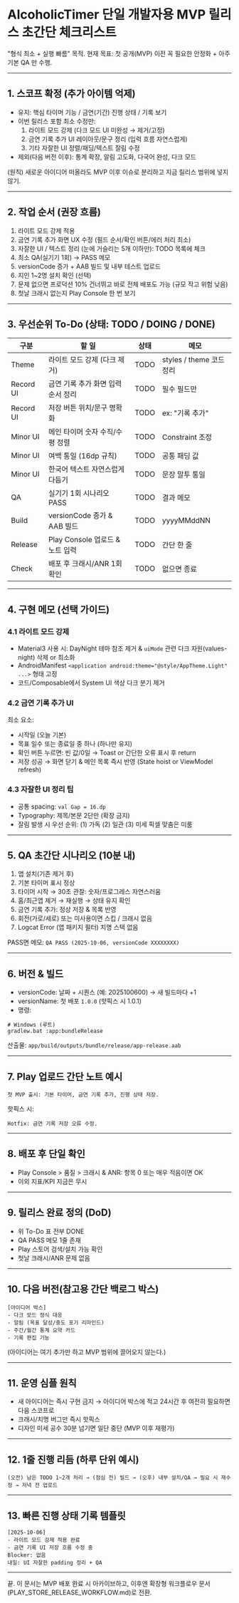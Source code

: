# AlcoholicTimer 단일 개발자용 MVP 릴리스 초간단 체크리스트

"형식 최소 + 실행 빠름" 목적. 현재 목표: 첫 공개(MVP) 이전 꼭 필요한 안정화 + 아주 기본 QA 만 수행.

---
## 1. 스코프 확정 (추가 아이템 억제)
- 유지: 핵심 타이머 기능 / 금연(기간) 진행 상태 / 기록 보기
- 이번 릴리스 포함 최소 수정만:
  1) 라이트 모드 강제 (다크 모드 UI 미완성 → 제거/고정)
  2) 금연 기록 추가 UI 레이아웃/문구 정리 (입력 흐름 자연스럽게)
  3) 기타 자잘한 UI 정렬/패딩/텍스트 잘림 수정
- 제외(다음 버전 이후): 통계 확장, 알림 고도화, 다국어 완성, 다크 모드

(원칙) 새로운 아이디어 떠올라도 MVP 이후 이슈로 분리하고 지금 릴리스 범위에 넣지 않기.

---
## 2. 작업 순서 (권장 흐름)
1) 라이트 모드 강제 적용
2) 금연 기록 추가 화면 UX 수정 (필드 순서/확인 버튼/에러 처리 최소)
3) 자잘한 UI / 텍스트 정리 (눈에 거슬리는 5개 이하만): TODO 목록에 체크
4) 최소 QA(실기기 1회) → PASS 메모
5) versionCode 증가 + AAB 빌드 및 내부 테스트 업로드
6) 지인 1~2명 설치 확인 (선택)
7) 문제 없으면 프로덕션 10% 건너뛰고 바로 전체 배포도 가능 (규모 작고 위험 낮음)
8) 첫날 크래시 없는지 Play Console 한 번 보기

---
## 3. 우선순위 To-Do (상태: TODO / DOING / DONE)
|구분|할 일|상태|메모|
|----|-----|----|----|
|Theme|라이트 모드 강제 (다크 제거)|TODO|styles / theme 코드 정리|
|Record UI|금연 기록 추가 화면 입력 순서 정리|TODO|필수 필드만|
|Record UI|저장 버튼 위치/문구 명확화|TODO|ex: "기록 추가"|
|Minor UI|메인 타이머 숫자 수직/수평 정렬|TODO|Constraint 조정|
|Minor UI|여백 통일 (16dp 규칙)|TODO|공통 패딩 값|
|Minor UI|한국어 텍스트 자연스럽게 다듬기|TODO|문장 말투 통일|
|QA|실기기 1회 시나리오 PASS|TODO|결과 메모|
|Build|versionCode 증가 & AAB 빌드|TODO|yyyyMMddNN|
|Release|Play Console 업로드 & 노트 입력|TODO|간단 한 줄|
|Check|배포 후 크래시/ANR 1회 확인|TODO|없으면 종료|

---
## 4. 구현 메모 (선택 가이드)
### 4.1 라이트 모드 강제
- Material3 사용 시: DayNight 테마 참조 제거 & `uiMode` 관련 다크 자원(values-night) 삭제 or 최소화
- AndroidManifest `<application android:theme="@style/AppTheme.Light" ...>` 형태 고정
- 코드/Composable에서 System UI 색상 다크 분기 제거

### 4.2 금연 기록 추가 UI
최소 요소:
- 시작일 (오늘 기본)
- 목표 일수 또는 종료일 중 하나 (하나만 유지)
- 확인 버튼 누르면: 빈 값/0일 → Toast or 간단한 오류 표시 후 return
- 저장 성공 → 화면 닫기 & 메인 목록 즉시 반영 (State hoist or ViewModel refresh)

### 4.3 자잘한 UI 정리 팁
- 공통 spacing: `val Gap = 16.dp`
- Typography: 제목/본문 2단만 (확장 금지)
- 잘림 발생 시 우선 순위: (1) 가독 (2) 일관 (3) 미세 픽셀 맞춤은 미룸

---
## 5. QA 초간단 시나리오 (10분 내)
1. 앱 설치(기존 제거 후)
2. 기본 타이머 표시 정상
3. 타이머 시작 → 30초 관찰: 숫자/프로그레스 자연스러움
4. 홈/최근앱 제거 → 재실행 → 상태 유지 확인
5. 금연 기록 추가: 정상 저장 & 목록 반영
6. 회전(가로/세로) 또는 미사용이면 스킵 / 크래시 없음
7. Logcat Error (앱 패키지 필터) 치명 스택 없음

PASS면 메모: `QA PASS (2025-10-06, versionCode XXXXXXXX)`

---
## 6. 버전 & 빌드
- versionCode: 날짜 + 시퀀스 (예: 2025100600) → 새 빌드마다 +1
- versionName: 첫 배포 `1.0.0` (핫픽스 시 1.0.1)
- 명령:
```
# Windows (루트)
gradlew.bat :app:bundleRelease
```
산출물: `app/build/outputs/bundle/release/app-release.aab`

---
## 7. Play 업로드 간단 노트 예시
```
첫 MVP 출시: 기본 타이머, 금연 기록 추가, 진행 상태 저장.
```
핫픽스 시:
```
Hotfix: 금연 기록 저장 오류 수정.
```

---
## 8. 배포 후 단일 확인
- Play Console > 품질 > 크래시 & ANR: 항목 0 또는 매우 적음이면 OK
- 이외 지표/KPI 지금은 무시

---
## 9. 릴리스 완료 정의 (DoD)
- 위 To-Do 표 전부 DONE
- QA PASS 메모 1줄 존재
- Play 스토어 검색/설치 가능 확인
- 첫날 크래시/ANR 문제 없음

---
## 10. 다음 버전(참고용 간단 백로그 박스)
```
[아이디어 박스]
- 다크 모드 정식 대응
- 알림 (목표 달성/중도 포기 리마인드)
- 주간/월간 통계 요약 카드
- 기록 편집 기능
```
(아이디어는 여기 추가만 하고 MVP 범위에 끌어오지 않는다.)

---
## 11. 운영 심플 원칙
- 새 아이디어는 즉시 구현 금지 → 아이디어 박스에 적고 24시간 후 여전히 필요하면 다음 스코프로
- 크래시/치명 버그만 즉시 핫픽스
- 디자인 미세 공수 30분 넘기면 일단 중단 (MVP 이후 재평가)

---
## 12. 1줄 진행 리듬 (하루 단위 예시)
```
(오전) 남은 TODO 1~2개 처리 → (점심 전) 빌드 → (오후) 내부 설치/QA → 필요 시 재수정 → 저녁 전 업로드
```

---
## 13. 빠른 진행 상태 기록 템플릿
```
[2025-10-06]
- 라이트 모드 강제 적용 완료
- 금연 기록 UI 저장 흐름 수정 중
Blocker: 없음
내일: UI 자잘한 padding 정리 + QA
```

---
끝. 이 문서는 MVP 배포 완료 시 아카이브하고, 이후엔 확장형 워크플로우 문서(PLAY_STORE_RELEASE_WORKFLOW.md)로 전환.

